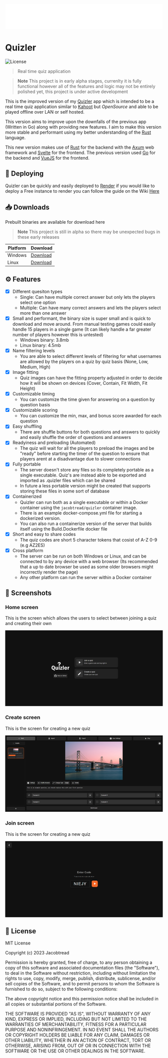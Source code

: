<img src="assets/logo.svg" width="100%" height="80px">

# Quizler

![License](https://img.shields.io/github/license/jacobtread/Quizler-v2?style=for-the-badge)

> Real time quiz application

> **Note**
> This project is in early alpha stages, currenlty it is fully functional however all of the features and logic may not be entirely polished yet, this project is under active development


This is the improved version of my [Quizler](https://github.com/jacobtread/Quizler) app which is intended to be a real time quiz application similar to [Kahoot](https://kahoot.com/) but *OpenSource* and able to be played offline over LAN or self hosted.

This version aims to improve upon the downfalls of the previous app (Written in Go) along with providing new features. I aim to make this version more stable and performant using my better understanding of the [Rust](https://www.rust-lang.org/) language.

This new version makes use of [Rust](https://www.rust-lang.org/) for the backend with the [Axum](https://docs.rs/axum/latest/axum/) web framework and [Svelte](https://svelte.dev/) for the frontend. The previous version used [Go](https://go.dev/) for the backend and [VueJS](https://vuejs.org/) for the frontend.

## 🛫 Deploying

Quizler can be quickly and easily deployed to [Render](https://render.com) if you would like to deploy a Free instance to render
you can follow the guide on the Wiki [Here](https://github.com/jacobtread/Quizler-v2/wiki/Deploying-to-Render)


## 📥 Downloads

Prebuilt binaries are available for download here

> **Note**
> This project is still in alpha so there may be unexpected bugs in these early releases

| Platform | Download                                                                                                 |
| -------- | -------------------------------------------------------------------------------------------------------- |
| Windows  | [Download](https://github.com/jacobtread/Quizler-v2/releases/download/v0.1.0-alpha2/quizler-windows.exe) |
| Linux    | [Download](https://github.com/jacobtread/Quizler-v2/releases/download/v0.1.0-alpha2/quizler-linux)       |
<!-- Uncomment when stable releases are out
| Windows  | [Download](https://github.com/jacobtread/Quizler-v2/releases/latest/download/quizler-windows.exe) |
| Linux    | [Download](https://github.com/jacobtread/Quizler-v2/releases/latest/download/quizler-linux)      | 
-->


## ⚙️ Features

- [x] Different quesiton types
    - Single: Can have multiple correct answer but only lets the players select one option
    - Multiple: Can have many correct answers and lets the players select more than one answer
- [x] Small and performant, the binary size is super small and is quick to download and move around. From manual testing games could easily handle 15 players in a single game (It can likely handle a far greater number of players however this is untested)
    - Windows binary:  3.8mb 
    - Linux binary: 4.5mb
- [x] Name filtering levels
    - You are able to select different levels of filtering for what usernames are allowed by the players on a quiz by quiz basis (None, Low, Medium, High)
- [x] Image fitting
    - Quiz images can have the fitting property adjusted in order to decide how
    it will be shown on devices (Cover, Contain, Fit Width, Fit Height)
- [x] Customizable timing
    - You can customize the time given for answering on a question by question basis
- [x] Customizable scoring
    - You can customize the min, max, and bonus score awarded for each question
- [x] Easy shuffling
    - There are shuffle buttons for both questions and answers to quickly and easily shuffle the order of questions and answers
- [x] Readyiness and preloading (Automated)
    - The quiz will wait for all the players to preload the images and be "ready" before starting the timer of the question to ensure that players arent at a disadvantage due to slower connections
- [x] Fully portable
  - The server doesn't store any files so its completely portable as a single executable. Quiz's are instead able to be exported and imported as .quizler files which can be shared
  - In future a less portable version might be created that supports storing these files in some sort of database 
- [x] Containerized
  -  Quizler can run both as a single executable or within a Docker container using the `jacobtread/quizler` container image. 
  -  There is an example docker-compose.yml file for starting a dockerized version. 
  -  You can also run a containerize version of the server that builds itself using the Build.Dockerfile docker file
- [x] Short and easy to share codes
  - The quiz codes are short 5 character tokens that cosist of A-Z 0-9 (e.g AZ2ES)
- [x] Cross platform
  - The server can be run on both Windows or Linux, and can be connected to by any device with a web browser (Its recommended that a up to date browser be used as some older browsers might incorrectly render the page) 
  - Any other platform can run the server within a Docker container


## 📸 Screenshots

### Home screen

This is the screen which allows the users to select between joining a quiz and
creating their own

![Home Screen](assets/home.png)

### Create screen

This is the screen for creating a new quiz

![Create Screen](assets/create.png)

### Join screen

This is the screen for creating a new quiz

![Join Screen](assets/join.png)


## 🧾 License

MIT License

Copyright (c) 2023 Jacobtread

Permission is hereby granted, free of charge, to any person obtaining a copy
of this software and associated documentation files (the "Software"), to deal
in the Software without restriction, including without limitation the rights
to use, copy, modify, merge, publish, distribute, sublicense, and/or sell
copies of the Software, and to permit persons to whom the Software is
furnished to do so, subject to the following conditions:

The above copyright notice and this permission notice shall be included in all
copies or substantial portions of the Software.

THE SOFTWARE IS PROVIDED "AS IS", WITHOUT WARRANTY OF ANY KIND, EXPRESS OR
IMPLIED, INCLUDING BUT NOT LIMITED TO THE WARRANTIES OF MERCHANTABILITY,
FITNESS FOR A PARTICULAR PURPOSE AND NONINFRINGEMENT. IN NO EVENT SHALL THE
AUTHORS OR COPYRIGHT HOLDERS BE LIABLE FOR ANY CLAIM, DAMAGES OR OTHER
LIABILITY, WHETHER IN AN ACTION OF CONTRACT, TORT OR OTHERWISE, ARISING FROM,
OUT OF OR IN CONNECTION WITH THE SOFTWARE OR THE USE OR OTHER DEALINGS IN THE
SOFTWARE.
